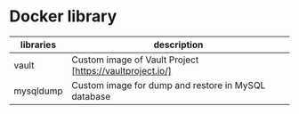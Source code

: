 # Docker library

libraries | description
--- | ---
vault | Custom image of Vault Project [https://vaultproject.io/] 
mysqldump | Custom image for dump and restore in MySQL database